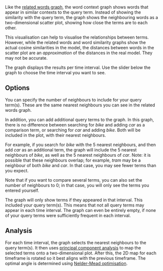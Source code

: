 Like the [related words graph](/manual/relatedwords), the word context graph shows words that appear in similar contexts to the query term. Instead of showing the similarity with the query term, the graph shows the neighbouring words as a two-dimensional scatter plot, showing how close the terms are to each other.

This visualisation can help to visualise the relationships between terms. However, while the related words and word similarity graphs show the actual cosine similarities in the model, the distances between words in the scatter plot are an _approximation_ of the distances in the real model. They may not be accurate.

The graph displays the results per time interval. Use the slider below the graph to choose the time interval you want to see.

## Options

You can specify the number of neighbours to include for your query term(s). These are the same nearest neighbours you can see in the related words graph.

In addition, you can add additional query terms to the graph. In this graph, there is no difference between searching for _bike_ and adding _car_ as a comparison term, or searching for _car_ and adding _bike_. Both will be included in the plot, with their nearest neighbours.

For example, if you search for _bike_ with the 5 nearest neighbours, and then add _car_ as an additional term, the graph will include the 5 nearest neighbours of _bike_, as well as the 5 nearest neighbours of _car_. Note: it is possible that these neighbours overlap; for example, _tram_ may be a neighbour of both _bike_ and _car_. In that case, you may see fewer terms than you expect.

Note that if you want to compare several terms, you can also set the number of neighbours to 0; in that case, you will only see the terms you entered yourself.

The graph will only show terms if they appeared in that interval. This included your query term(s). This means that not all query terms may appear in each time interval. The graph can even be entirely empty, if none of your query terms were sufficiently frequent in each interval.

## Analysis

For each time interval, the graph selects the nearest neighbours to the query term(s). It then uses [principal component analysis](https://en.wikipedia.org/wiki/Principal_component_analysis) to map the selected terms onto a two-dimensional plot. After this, the 2D map for each timeframe is rotated so it best aligns with the previous timeframe. The optimal angle is determined using [Nelder-Mead optimisation](https://en.wikipedia.org/wiki/Nelder%E2%80%93Mead_method).

